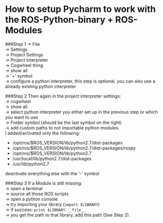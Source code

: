# How to setup Pycharm to work with the ROS-Python-binary + ROS-Modules


###Step 1
-> File  
-> Settings  
-> Project Settings  
-> Project Interpreter  
-> Cogwheel thing  
-> show all  
-> '+' symbol  
-> configure a python interpreter, this step is optional, you can also use a already existing python interpreter

###Step 2
Then again in the project interpreter settings:   
-> cogwheel  
-> show all  
-> select python interpreter you either set up in the previous step or which you want to use  
-> Folder symbol (should be the last symbol on the right)  
-> add custom paths to not importable python modules.   
I added/activated only the following: 
- /opt/ros/$ROS_VERSION/lib/python2.7/dist-packages
- /opt/ros/$ROS_VERSION/lib/python2.7/dist-packages/rospy
- /opt/ros/$ROS_VERSION/lib/python2.7
- /usr/local/lib/python2.7/dist-packages
- /usr/lib/python2.7  

deactivate everything else with the '-' symbol

###Step 3
If a Module is still missing:  
-> open a terminal  
-> source all those ROS scripts  
-> open a python console  
-> try importing your library (`import $LIBRARY`)  
-> if success: `print $LIBRARY.__file__`  
-> you get the path to that library, add this path (See Step 2).